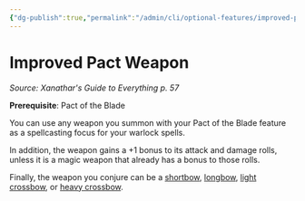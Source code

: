 ```yaml
---
{"dg-publish":true,"permalink":"/admin/cli/optional-features/improved-pact-weapon-xge/","tags":["compendium/src/5e/xge","optional-feature/ei"],"updated":"2025-01-11T15:32:21.946+00:00"}
---
```


# Improved Pact Weapon
*Source: Xanathar's Guide to Everything p. 57*  

**Prerequisite**: Pact of the Blade

You can use any weapon you summon with your Pact of the Blade feature as a spellcasting focus for your warlock spells.

In addition, the weapon gains a +1 bonus to its attack and damage rolls, unless it is a magic weapon that already has a bonus to those rolls.

Finally, the weapon you conjure can be a [shortbow](/Admin/CLI/items/shortbow.md), [longbow](/Admin/CLI/items/longbow.md), [light crossbow](/Admin/CLI/items/light-crossbow.md), or [heavy crossbow](/Admin/CLI/items/heavy-crossbow.md).